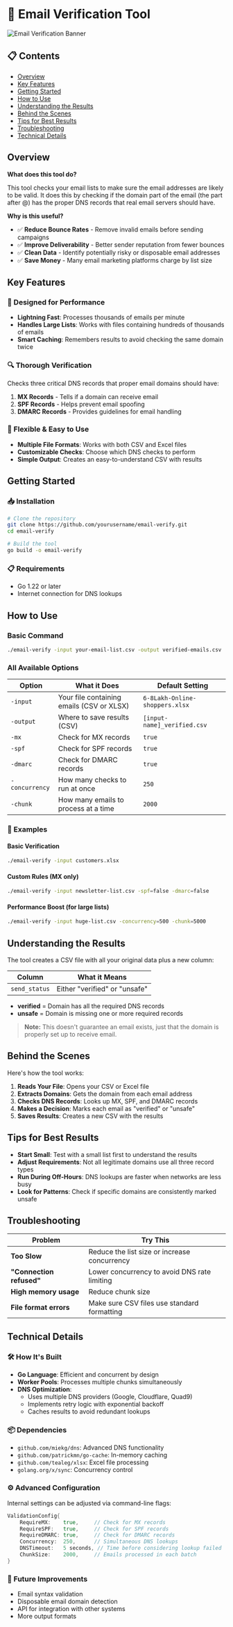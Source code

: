 # 📧 Email Verification Tool

![Email Verification Banner](https://ik.imagekit.io/iquid/tr:w-1000,h-500/email-verifier-high-resolution-logo.png?updatedAt=1741602427247)

## 📋 Contents

- [Overview](#overview)
- [Key Features](#key-features)
- [Getting Started](#getting-started)
- [How to Use](#how-to-use)
- [Understanding the Results](#understanding-the-results)
- [Behind the Scenes](#behind-the-scenes)
- [Tips for Best Results](#tips-for-best-results)
- [Troubleshooting](#troubleshooting)
- [Technical Details](#technical-details)

## Overview

**What does this tool do?** 

This tool checks your email lists to make sure the email addresses are likely to be valid. It does this by checking if the domain part of the email (the part after @) has the proper DNS records that real email servers should have.

**Why is this useful?**

- ✅ **Reduce Bounce Rates** - Remove invalid emails before sending campaigns
- ✅ **Improve Deliverability** - Better sender reputation from fewer bounces
- ✅ **Clean Data** - Identify potentially risky or disposable email addresses
- ✅ **Save Money** - Many email marketing platforms charge by list size

## Key Features

### 🚀 Designed for Performance

- **Lightning Fast**: Processes thousands of emails per minute
- **Handles Large Lists**: Works with files containing hundreds of thousands of emails
- **Smart Caching**: Remembers results to avoid checking the same domain twice

### 🔍 Thorough Verification

Checks three critical DNS records that proper email domains should have:

1. **MX Records** - Tells if a domain can receive email
2. **SPF Records** - Helps prevent email spoofing
3. **DMARC Records** - Provides guidelines for email handling

### 🧰 Flexible & Easy to Use

- **Multiple File Formats**: Works with both CSV and Excel files
- **Customizable Checks**: Choose which DNS checks to perform
- **Simple Output**: Creates an easy-to-understand CSV with results

## Getting Started

### 📥 Installation

```bash
# Clone the repository
git clone https://github.com/yourusername/email-verify.git
cd email-verify

# Build the tool
go build -o email-verify
```

### 📋 Requirements

- Go 1.22 or later
- Internet connection for DNS lookups

## How to Use

### Basic Command

```bash
./email-verify -input your-email-list.csv -output verified-emails.csv
```

### All Available Options

| Option | What it Does | Default Setting |
|--------|--------------|-----------------|
| `-input` | Your file containing emails (CSV or XLSX) | `6-8Lakh-Online-shoppers.xlsx` |
| `-output` | Where to save results (CSV) | `[input-name]_verified.csv` |
| `-mx` | Check for MX records | `true` |
| `-spf` | Check for SPF records | `true` |
| `-dmarc` | Check for DMARC records | `true` |
| `-concurrency` | How many checks to run at once | `250` |
| `-chunk` | How many emails to process at a time | `2000` |

### 📝 Examples

#### Basic Verification

```bash
./email-verify -input customers.xlsx
```

#### Custom Rules (MX only)

```bash
./email-verify -input newsletter-list.csv -spf=false -dmarc=false
```

#### Performance Boost (for large lists)

```bash
./email-verify -input huge-list.csv -concurrency=500 -chunk=5000
```

## Understanding the Results

The tool creates a CSV file with all your original data plus a new column:

| Column | What it Means |
|--------|---------------|
| `send_status` | Either "verified" or "unsafe" |

- **verified** = Domain has all the required DNS records
- **unsafe** = Domain is missing one or more required records

> **Note:** This doesn't guarantee an email exists, just that the domain is properly set up to receive email.

## Behind the Scenes

Here's how the tool works:

1. **Reads Your File**: Opens your CSV or Excel file
2. **Extracts Domains**: Gets the domain from each email address
3. **Checks DNS Records**: Looks up MX, SPF, and DMARC records
4. **Makes a Decision**: Marks each email as "verified" or "unsafe"
5. **Saves Results**: Creates a new CSV with the results

## Tips for Best Results

- **Start Small**: Test with a small list first to understand the results
- **Adjust Requirements**: Not all legitimate domains use all three record types
- **Run During Off-Hours**: DNS lookups are faster when networks are less busy
- **Look for Patterns**: Check if specific domains are consistently marked unsafe

## Troubleshooting

| Problem | Try This |
|---------|----------|
| **Too Slow** | Reduce the list size or increase concurrency |
| **"Connection refused"** | Lower concurrency to avoid DNS rate limiting |
| **High memory usage** | Reduce chunk size |
| **File format errors** | Make sure CSV files use standard formatting |

## Technical Details

### 🛠️ How It's Built

- **Go Language**: Efficient and concurrent by design
- **Worker Pools**: Processes multiple chunks simultaneously
- **DNS Optimization**: 
  - Uses multiple DNS providers (Google, Cloudflare, Quad9)
  - Implements retry logic with exponential backoff
  - Caches results to avoid redundant lookups

### 📦 Dependencies

- `github.com/miekg/dns`: Advanced DNS functionality
- `github.com/patrickmn/go-cache`: In-memory caching
- `github.com/tealeg/xlsx`: Excel file processing
- `golang.org/x/sync`: Concurrency control

### ⚙️ Advanced Configuration

Internal settings can be adjusted via command-line flags:

```go
ValidationConfig{
    RequireMX:    true,     // Check for MX records
    RequireSPF:   true,     // Check for SPF records
    RequireDMARC: true,     // Check for DMARC records
    Concurrency:  250,      // Simultaneous DNS lookups
    DNSTimeout:   5 seconds, // Time before considering lookup failed
    ChunkSize:    2000,     // Emails processed in each batch
}
```

### 🔮 Future Improvements

- Email syntax validation
- Disposable email domain detection
- API for integration with other systems
- More output formats